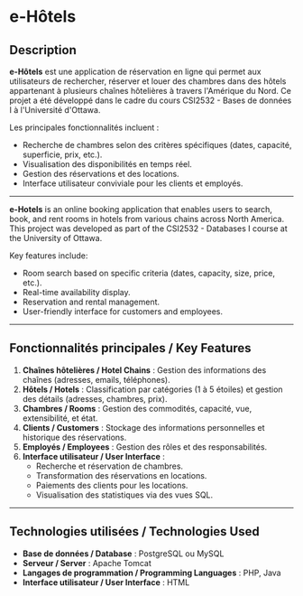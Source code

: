 # e-Hôtels

## Description
**e-Hôtels** est une application de réservation en ligne qui permet aux utilisateurs de rechercher, réserver et louer des chambres dans des hôtels appartenant à plusieurs chaînes hôtelières à travers l'Amérique du Nord. Ce projet a été développé dans le cadre du cours CSI2532 - Bases de données I à l'Université d'Ottawa.

Les principales fonctionnalités incluent :
- Recherche de chambres selon des critères spécifiques (dates, capacité, superficie, prix, etc.).
- Visualisation des disponibilités en temps réel.
- Gestion des réservations et des locations.
- Interface utilisateur conviviale pour les clients et employés.

---

**e-Hotels** is an online booking application that enables users to search, book, and rent rooms in hotels from various chains across North America. This project was developed as part of the CSI2532 - Databases I course at the University of Ottawa.

Key features include:
- Room search based on specific criteria (dates, capacity, size, price, etc.).
- Real-time availability display.
- Reservation and rental management.
- User-friendly interface for customers and employees.

---

## Fonctionnalités principales / Key Features
1. **Chaînes hôtelières / Hotel Chains** : Gestion des informations des chaînes (adresses, emails, téléphones).
2. **Hôtels / Hotels** : Classification par catégories (1 à 5 étoiles) et gestion des détails (adresses, chambres, prix).
3. **Chambres / Rooms** : Gestion des commodités, capacité, vue, extensibilité, et état.
4. **Clients / Customers** : Stockage des informations personnelles et historique des réservations.
5. **Employés / Employees** : Gestion des rôles et des responsabilités.
6. **Interface utilisateur / User Interface** :
   - Recherche et réservation de chambres.
   - Transformation des réservations en locations.
   - Paiements des clients pour les locations.
   - Visualisation des statistiques via des vues SQL.

---

## Technologies utilisées / Technologies Used
- **Base de données / Database** : PostgreSQL ou MySQL
- **Serveur / Server** : Apache Tomcat
- **Langages de programmation / Programming Languages** : PHP, Java
- **Interface utilisateur / User Interface** : HTML
